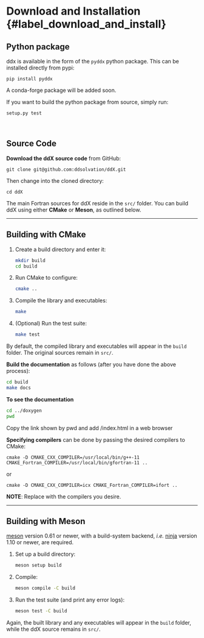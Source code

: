 # Download and Installation  {#label_download_and_install}

## Python package

ddx is available in the form of the `pyddx` python package. This can be installed
directly from pypi:
```
pip install pyddx
```
A conda-forge package will be added soon.

If you want to build the python package from source, simply run:
```
setup.py test
```

<br />

## Source Code

**Download the ddX source code** from GitHub:

```
git clone git@github.com:ddsolvation/ddX.git
```

Then change into the cloned directory:

```
cd ddX
```

The main Fortran sources for ddX reside in the `src/` folder. You can build ddX using either **CMake** or **Meson**, as outlined below.

---

## Building with CMake

1. Create a build directory and enter it:
   ```bash
   mkdir build
   cd build
   ```
2. Run CMake to configure:
   ```bash
   cmake ..
   ```
3. Compile the library and executables:
   ```bash
   make
   ```
4. (Optional) Run the test suite:
   ```bash
   make test
   ```

By default, the compiled library and executables will appear in the `build` folder. The original sources remain in `src/`.

**Build the documentation** as follows (after you have done the above process):
```bash
cd build
make docs
```
**To see the documentation**
```bash
cd ../doxygen
pwd
```
Copy the link shown by pwd and add /index.html in a web browser

**Specifying compilers** can be done by passing the desired compilers to CMake:
```
cmake -D CMAKE_CXX_COMPILER=/usr/local/bin/g++-11 CMAKE_Fortran_COMPILER=/usr/local/bin/gfortran-11 ..
```
or
```
cmake -D CMAKE_CXX_COMPILER=icx CMAKE_Fortran_COMPILER=ifort ..
```
**NOTE**: Replace with the compilers you desire.


---

## Building with Meson

[meson](https://mesonbuild.com) version 0.61 or newer, with
  a build-system backend, *i.e.* [ninja](https://ninja-build.org) version 1.10 or newer, are required.

1. Set up a build directory:
   ```bash
   meson setup build
   ```
2. Compile:
   ```bash
   meson compile -C build
   ```
3. Run the test suite (and print any error logs):
   ```bash
   meson test -C build
   ```

Again, the built library and any executables will appear in the `build` folder, while the ddX source remains in `src/`.


